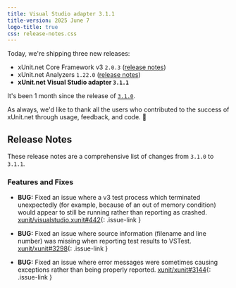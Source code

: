 ```yaml
---
title: Visual Studio adapter 3.1.1
title-version: 2025 June 7
logo-title: true
css: release-notes.css
---
```


Today, we're shipping three new releases:

* xUnit.net Core Framework v3 `2.0.3` ([release notes](/releases/v3/2.0.3))
* xUnit.net Analyzers `1.22.0` ([release notes](/releases/analyzers/1.22.0))
* **xUnit.net Visual Studio adapter `3.1.1`**

It's been 1 month since the release of [`3.1.0`](/releases/visualstudio/3.1.0).

As always, we'd like to thank all the users who contributed to the success of xUnit.net through usage, feedback, and code. 🎉

## Release Notes

These release notes are a comprehensive list of changes from `3.1.0` to `3.1.1`.

### Features and Fixes

* **BUG:** Fixed an issue where a v3 test process which terminated unexpectedly (for example, because of an out of memory condition) would appear to still be running rather than reporting as crashed. [xunit/visualstudio.xunit#442](https://github.com/xunit/visualstudio.xunit/issues/442){: .issue-link }

* **BUG:** Fixed an issue where source information (filename and line number) was missing when reporting test results to VSTest. [xunit/xunit#3298](https://github.com/xunit/xunit/issues/3298){: .issue-link }

* **BUG:** Fixed an issue where error messages were sometimes causing exceptions rather than being properly reported. [xunit/xunit#3144](https://github.com/xunit/xunit/issues/3144){: .issue-link }
